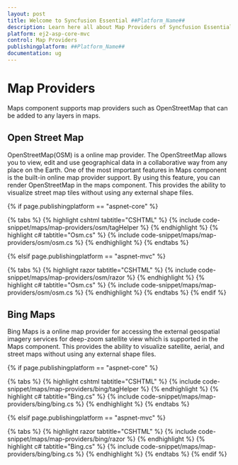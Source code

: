 ```yaml
---
layout: post
title: Welcome to Syncfusion Essential ##Platform_Name##
description: Learn here all about Map Providers of Syncfusion Essential ##Platform_Name## widgets based on HTML5 and jQuery.
platform: ej2-asp-core-mvc
control: Map Providers
publishingplatform: ##Platform_Name##
documentation: ug
---
```


# Map Providers

Maps component supports map providers such as OpenStreetMap that can be added to any layers in maps.

## Open Street Map

OpenStreetMap(OSM) is a online map provider. The OpenStreetMap allows you to view, edit and use geographical data in a collaborative way from any place on the Earth. One of the most important features in Maps component is the built-in online map provider support. By using this feature, you can render OpenStreetMap in the maps component. This provides the ability to visualize street map tiles without using any external shape files.

{% if page.publishingplatform == "aspnet-core" %}

{% tabs %}
{% highlight cshtml tabtitle="CSHTML" %}
{% include code-snippet/maps/map-providers/osm/tagHelper %}
{% endhighlight %}
{% highlight c# tabtitle="Osm.cs" %}
{% include code-snippet/maps/map-providers/osm/osm.cs %}
{% endhighlight %}
{% endtabs %}

{% elsif page.publishingplatform == "aspnet-mvc" %}

{% tabs %}
{% highlight razor tabtitle="CSHTML" %}
{% include code-snippet/maps/map-providers/osm/razor %}
{% endhighlight %}
{% highlight c# tabtitle="Osm.cs" %}
{% include code-snippet/maps/map-providers/osm/osm.cs %}
{% endhighlight %}
{% endtabs %}
{% endif %}



## Bing Maps

Bing Maps is a online map provider for accessing the external geospatial imagery services for deep-zoom satellite view which is supported in the Maps component. This provides the ability to visualize satellite, aerial, and street maps without using any external shape files.

{% if page.publishingplatform == "aspnet-core" %}

{% tabs %}
{% highlight cshtml tabtitle="CSHTML" %}
{% include code-snippet/maps/map-providers/bing/tagHelper %}
{% endhighlight %}
{% highlight c# tabtitle="Bing.cs" %}
{% include code-snippet/maps/map-providers/bing/bing.cs %}
{% endhighlight %}
{% endtabs %}

{% elsif page.publishingplatform == "aspnet-mvc" %}

{% tabs %}
{% highlight razor tabtitle="CSHTML" %}
{% include code-snippet/maps/map-providers/bing/razor %}
{% endhighlight %}
{% highlight c# tabtitle="Bing.cs" %}
{% include code-snippet/maps/map-providers/bing/bing.cs %}
{% endhighlight %}
{% endtabs %}
{% endif %}

